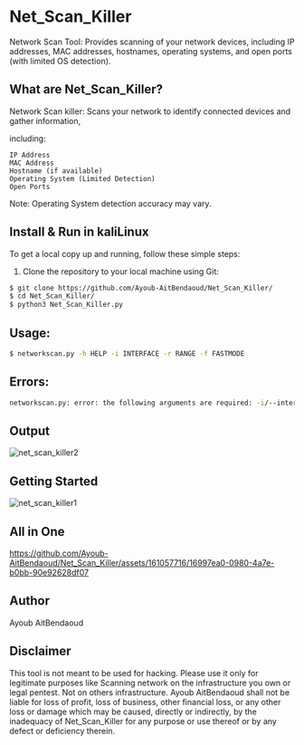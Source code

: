 # Net_Scan_Killer
Network Scan Tool: Provides scanning of your network devices, including IP addresses, MAC addresses, hostnames, operating systems, and open ports (with limited OS detection).
## What are Net_Scan_Killer?
Network Scan killer: Scans your network to identify connected devices and gather information,

 including:

    IP Address
    MAC Address
    Hostname (if available)
    Operating System (Limited Detection)
    Open Ports

Note: Operating System detection accuracy may vary.

## Install  & Run in kaliLinux
To get a local copy up and running, follow these simple steps:

1. Clone the repository to your local machine using Git:
```sh
$ git clone https://github.com/Ayoub-AitBendaoud/Net_Scan_Killer/
$ cd Net_Scan_Killer/
$ python3 Net_Scan_Killer.py
```
## Usage: 
```sh
$ networkscan.py -h HELP -i INTERFACE -r RANGE -f FASTMODE
```
## Errors:
```sh
networkscan.py: error: the following arguments are required: -i/--interface, -r/--range
```
## Output
![net_scan_killer2](https://github.com/Ayoub-AitBendaoud/Net_Scan_Killer/assets/161057716/2cf25dde-4ef9-44a4-9986-119cf083d37f)

## Getting Started
![net_scan_killer1](https://github.com/Ayoub-AitBendaoud/Net_Scan_Killer/assets/161057716/d1f53e92-04e0-48d1-ab54-b61ae5925eb6)
## All in One
https://github.com/Ayoub-AitBendaoud/Net_Scan_Killer/assets/161057716/16997ea0-0980-4a7e-b0bb-90e92628df07
## Author
Ayoub AitBendaoud

## Disclaimer
This tool is not meant to be used for hacking. Please use it only for legitimate purposes like Scanning network on the infrastructure you own or legal pentest. Not on others infrastructure. Ayoub AitBendaoud shall not be liable for loss of profit, loss of business, other financial loss, or any other loss or damage which may be caused, directly or indirectly, by the inadequacy of Net_Scan_Killer for any purpose or use thereof or by any defect or deficiency therein.
